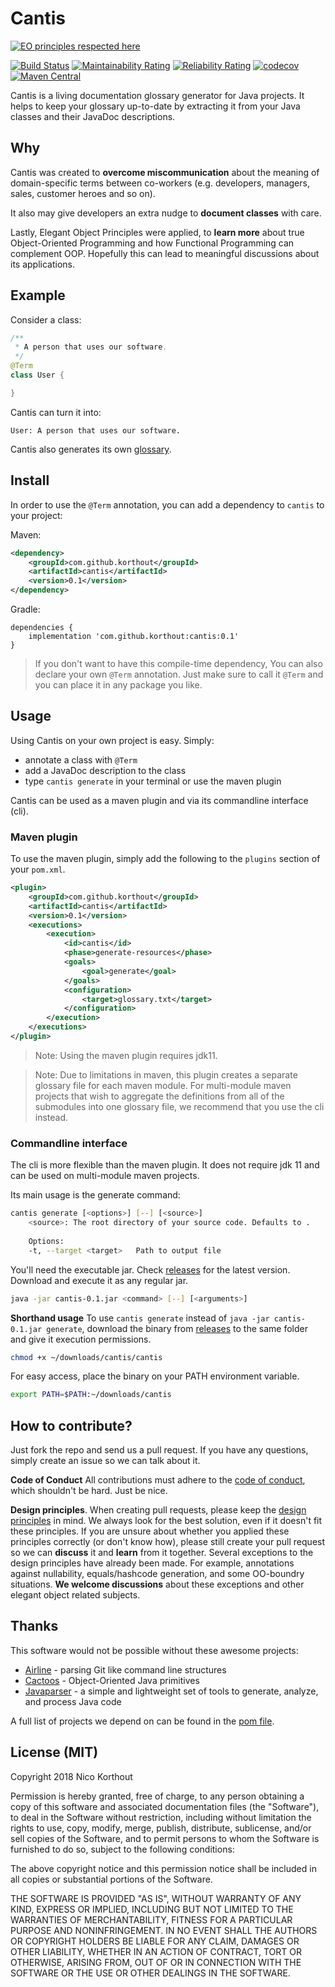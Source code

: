 # Cantis
[![EO principles respected here](http://www.elegantobjects.org/badge.svg)](http://www.elegantobjects.org) 

[![Build Status](https://api.travis-ci.org/korthout/Cantis.svg?branch=master)](https://travis-ci.org/korthout/Cantis)
[![Maintainability Rating](https://sonarcloud.io/api/project_badges/measure?project=com.github.korthout%3Acantis&metric=sqale_rating)](https://sonarcloud.io/dashboard?id=com.github.korthout%3Acantis)
[![Reliability Rating](https://sonarcloud.io/api/project_badges/measure?project=com.github.korthout%3Acantis&metric=reliability_rating)](https://sonarcloud.io/dashboard?id=com.github.korthout%3Acantis)
[![codecov](https://codecov.io/gh/korthout/Cantis/branch/master/graph/badge.svg)](https://codecov.io/gh/korthout/Cantis)
[![Maven Central](https://img.shields.io/maven-central/v/com.github.korthout/cantis.svg?label=Maven%20Central&color=blue)](https://search.maven.org/search?q=g:%22com.github.korthout%22%20AND%20a:%22cantis%22)

Cantis is a living documentation glossary generator for Java projects.
It helps to keep your glossary up-to-date by extracting it from your Java classes 
and their JavaDoc descriptions.

## Why
Cantis was created to **overcome miscommunication** about the meaning of domain-specific terms 
between co-workers (e.g. developers, managers, sales, customer heroes and so on).

It also may give developers an extra nudge to **document classes** with care. 

Lastly, Elegant Object Principles were applied, to **learn more** about true 
Object-Oriented Programming and how Functional Programming can complement OOP.
Hopefully this can lead to meaningful discussions about its applications.

## Example
Consider a class:
```java
/**
 * A person that uses our software.
 */
@Term
class User {

}
```
Cantis can turn it into: 
```
User: A person that uses our software.
```

Cantis also generates its own [glossary](glossary.txt).

## Install
In order to use the `@Term` annotation,
you can add a dependency to `cantis` to your project:

Maven:

```xml
<dependency>
    <groupId>com.github.korthout</groupId>
    <artifactId>cantis</artifactId>
    <version>0.1</version>
</dependency>
```

Gradle:

```
dependencies {
    implementation 'com.github.korthout:cantis:0.1'
}
```

> If you don't want to have this compile-time dependency,
You can also declare your own `@Term` annotation.
Just make sure to call it `@Term` and you can place it in any package you like.

## Usage
Using Cantis on your own project is easy. Simply:
* annotate a class with `@Term`
* add a JavaDoc description to the class
* type `cantis generate` in your terminal or use the maven plugin

Cantis can be used as a maven plugin and via its commandline interface (cli).

### Maven plugin
To use the maven plugin, simply add the following to the `plugins` section of 
your `pom.xml`.

```xml
<plugin>
    <groupId>com.github.korthout</groupId>
    <artifactId>cantis</artifactId>
    <version>0.1</version>
    <executions>
        <execution>
            <id>cantis</id>
            <phase>generate-resources</phase>
            <goals>
                <goal>generate</goal>
            </goals>
            <configuration>
                <target>glossary.txt</target>
            </configuration>
        </execution>
    </executions>
</plugin>
```

> Note: Using the maven plugin requires jdk11.

> Note: Due to limitations in maven, this plugin creates a separate glossary
file for each maven module. For multi-module maven projects that wish to 
aggregate the definitions from all of the submodules into one glossary file, 
we recommend that you use the cli instead.

### Commandline interface
The cli is more flexible than the maven plugin. It does not require jdk 11 and
can be used on multi-module maven projects.

Its main usage is the generate command:
```sh
cantis generate [<options>] [--] [<source>]
    <source>: The root directory of your source code. Defaults to .
    
    Options:
    -t, --target <target>   Path to output file
```

You'll need the executable jar. Check
[releases](https://github.com/korthout/Cantis/releases) for the latest version.
Download and execute it as any regular jar.
```sh
java -jar cantis-0.1.jar <command> [--] [<arguments>]
```

**Shorthand usage**
To use `cantis generate` instead of `java -jar cantis-0.1.jar generate`,
download the binary from [releases](https://github.com/korthout/Cantis/releases)
to the same folder and give it execution permissions.
```sh
chmod +x ~/downloads/cantis/cantis
```

For easy access, place the binary on your PATH environment variable.
```sh
export PATH=$PATH:~/downloads/cantis
```

## How to contribute?

Just fork the repo and send us a pull request. 
If you have any questions, simply create an issue so we can talk about it. 

**Code of Conduct**
All contributions must adhere to the [code of conduct](CODE_OF_CONDUCT.md),
which shouldn't be hard. Just be nice.

**Design principles**. 
When creating pull requests, 
please keep the [design principles](http://www.elegantobjects.org#principles) in mind.
We always look for the best solution, even if it doesn't fit these principles.
If you are unsure about whether you applied these principles correctly (or don't know how), 
please still create your pull request so we can **discuss** it and **learn** from it together.
Several exceptions to the design principles have already been made. 
For example, annotations against nullability, equals/hashcode generation, and some OO-boundry 
situations. **We welcome discussions** about these exceptions and other elegant object related 
subjects.

## Thanks
This software would not be possible without these awesome projects:

* [Airline](https://github.com/airlift/airline) - parsing Git like command line structures
* [Cactoos](https://github.com/yegor256/cactoos) - Object-Oriented Java primitives
* [Javaparser](https://github.com/javaparser/javaparser) - a simple and lightweight set of tools to 
generate, analyze, and process Java code

A full list of projects we depend on can be found in the [pom file](pom.xml).

## License (MIT)
Copyright 2018 Nico Korthout

Permission is hereby granted, free of charge, to any person obtaining a copy of
this software and associated documentation files (the "Software"), to deal in 
the Software without restriction, including without limitation the rights to 
use, copy, modify, merge, publish, distribute, sublicense, and/or sell copies 
of the Software, and to permit persons to whom the Software is furnished to do
so, subject to the following conditions:

The above copyright notice and this permission notice shall be included in all 
copies or substantial portions of the Software.

THE SOFTWARE IS PROVIDED "AS IS", WITHOUT WARRANTY OF ANY KIND, EXPRESS OR 
IMPLIED, INCLUDING BUT NOT LIMITED TO THE WARRANTIES OF MERCHANTABILITY, 
FITNESS FOR A PARTICULAR PURPOSE AND NONINFRINGEMENT. IN NO EVENT SHALL THE 
AUTHORS OR COPYRIGHT HOLDERS BE LIABLE FOR ANY CLAIM, DAMAGES OR OTHER 
LIABILITY, WHETHER IN AN ACTION OF CONTRACT, TORT OR OTHERWISE, ARISING FROM, 
OUT OF OR IN CONNECTION WITH THE SOFTWARE OR THE USE OR OTHER DEALINGS IN THE 
SOFTWARE.
